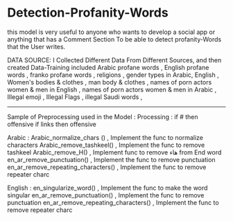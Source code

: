 # Detection-Profanity-Words

this model is very useful to anyone who wants to develop a social app or anything that has a Comment Section To be able to detect profanity-Words that the User writes. 

DATA SOURCE: I Collected Different Data From Different Sources, and then created Data-Training included 
Arabic profane words    ,
English profane words   ,
franko profane words    ,
religions                ,
gender types in Arabic, English           ,
Women's bodies & clothes                    ,
man body & clothes                              ,
names of porn actors women & men in English    ,
names of porn actors women & men in Arabic      ,
Illegal emoji                        ,
Illegal Flags                ,
illegal Saudi words        ,

----------------------------------------------------------



Sample of Preprocessing used in the Model :
Processing :
if # then offensive
if links then offensive

Arabic :
Arabic_normalize_chars ()           , Implement the func to normalize characters
Arabic_remove_tashkeel()            , Implement the func to remove tashkeel 
Arabic_remove_H()    	            , Implement func to remove هاء from End word
en_ar_remove_punctuation()	    , Implement the func to remove punctuation
en_ar_remove_repeating_characters() , Implement the func to remove repeater charc


English :
en_singularize_word()		    , Implement the func to make the word singular
en_ar_remove_punctuation()	    , Implement the func to remove punctuation
en_ar_remove_repeating_characters() , Implement the func to remove repeater charc
